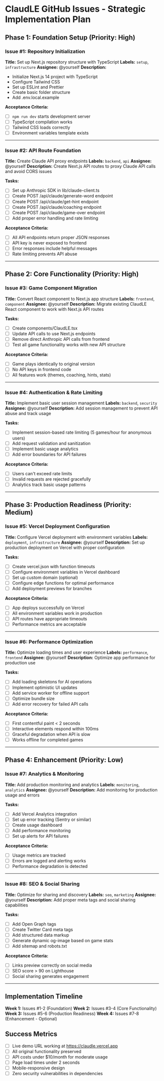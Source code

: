 # ClaudLE GitHub Issues - Strategic Implementation Plan

## Phase 1: Foundation Setup (Priority: High)

### Issue #1: Repository Initialization
**Title:** Set up Next.js repository structure with TypeScript
**Labels:** `setup`, `infrastructure`
**Assignee:** @yourself
**Description:**
- Initialize Next.js 14 project with TypeScript
- Configure Tailwind CSS
- Set up ESLint and Prettier
- Create basic folder structure
- Add .env.local.example

**Acceptance Criteria:**
- [ ] `npm run dev` starts development server
- [ ] TypeScript compilation works
- [ ] Tailwind CSS loads correctly
- [ ] Environment variables template exists

---

### Issue #2: API Route Foundation
**Title:** Create Claude API proxy endpoints
**Labels:** `backend`, `api`
**Assignee:** @yourself
**Description:**
Create Next.js API routes to proxy Claude API calls and avoid CORS issues

**Tasks:**
- [ ] Set up Anthropic SDK in lib/claude-client.ts
- [ ] Create POST /api/claude/generate-word endpoint
- [ ] Create POST /api/claude/get-hint endpoint  
- [ ] Create POST /api/claude/coaching endpoint
- [ ] Create POST /api/claude/game-over endpoint
- [ ] Add proper error handling and rate limiting

**Acceptance Criteria:**
- [ ] All API endpoints return proper JSON responses
- [ ] API key is never exposed to frontend
- [ ] Error responses include helpful messages
- [ ] Rate limiting prevents API abuse

---

## Phase 2: Core Functionality (Priority: High)

### Issue #3: Game Component Migration
**Title:** Convert React component to Next.js app structure
**Labels:** `frontend`, `component`
**Assignee:** @yourself
**Description:**
Migrate existing ClaudLE React component to work with Next.js API routes

**Tasks:**
- [ ] Create components/ClaudLE.tsx
- [ ] Update API calls to use Next.js endpoints
- [ ] Remove direct Anthropic API calls from frontend
- [ ] Test all game functionality works with new API structure

**Acceptance Criteria:**
- [ ] Game plays identically to original version
- [ ] No API keys in frontend code
- [ ] All features work (themes, coaching, hints, stats)

---

### Issue #4: Authentication & Rate Limiting
**Title:** Implement basic user session management
**Labels:** `backend`, `security`
**Assignee:** @yourself
**Description:**
Add session management to prevent API abuse and track usage

**Tasks:**
- [ ] Implement session-based rate limiting (5 games/hour for anonymous users)
- [ ] Add request validation and sanitization
- [ ] Implement basic usage analytics
- [ ] Add error boundaries for API failures

**Acceptance Criteria:**
- [ ] Users can't exceed rate limits
- [ ] Invalid requests are rejected gracefully
- [ ] Analytics track basic usage patterns

---

## Phase 3: Production Readiness (Priority: Medium)

### Issue #5: Vercel Deployment Configuration
**Title:** Configure Vercel deployment with environment variables
**Labels:** `deployment`, `infrastructure`
**Assignee:** @yourself
**Description:**
Set up production deployment on Vercel with proper configuration

**Tasks:**
- [ ] Create vercel.json with function timeouts
- [ ] Configure environment variables in Vercel dashboard
- [ ] Set up custom domain (optional)
- [ ] Configure edge functions for optimal performance
- [ ] Add deployment previews for branches

**Acceptance Criteria:**
- [ ] App deploys successfully on Vercel
- [ ] All environment variables work in production
- [ ] API routes have appropriate timeouts
- [ ] Performance metrics are acceptable

---

### Issue #6: Performance Optimization
**Title:** Optimize loading times and user experience
**Labels:** `performance`, `frontend`
**Assignee:** @yourself
**Description:**
Optimize app performance for production use

**Tasks:**
- [ ] Add loading skeletons for AI operations
- [ ] Implement optimistic UI updates
- [ ] Add service worker for offline support
- [ ] Optimize bundle size
- [ ] Add error recovery for failed API calls

**Acceptance Criteria:**
- [ ] First contentful paint < 2 seconds
- [ ] Interactive elements respond within 100ms
- [ ] Graceful degradation when API is slow
- [ ] Works offline for completed games

---

## Phase 4: Enhancement (Priority: Low)

### Issue #7: Analytics & Monitoring
**Title:** Add production monitoring and analytics
**Labels:** `monitoring`, `analytics`
**Assignee:** @yourself
**Description:**
Add monitoring for production usage and errors

**Tasks:**
- [ ] Add Vercel Analytics integration
- [ ] Set up error tracking (Sentry or similar)
- [ ] Create usage dashboard
- [ ] Add performance monitoring
- [ ] Set up alerts for API failures

**Acceptance Criteria:**
- [ ] Usage metrics are tracked
- [ ] Errors are logged and alerting works
- [ ] Performance degradation is detected

---

### Issue #8: SEO & Social Sharing
**Title:** Optimize for sharing and discovery
**Labels:** `seo`, `marketing`
**Assignee:** @yourself
**Description:**
Add proper meta tags and social sharing capabilities

**Tasks:**
- [ ] Add Open Graph tags
- [ ] Create Twitter Card meta tags
- [ ] Add structured data markup
- [ ] Generate dynamic og-image based on game stats
- [ ] Add sitemap and robots.txt

**Acceptance Criteria:**
- [ ] Links preview correctly on social media
- [ ] SEO score > 90 on Lighthouse
- [ ] Social sharing generates engagement

---

## Implementation Timeline

**Week 1:** Issues #1-2 (Foundation)
**Week 2:** Issues #3-4 (Core Functionality)  
**Week 3:** Issues #5-6 (Production Readiness)
**Week 4:** Issues #7-8 (Enhancement - Optional)

## Success Metrics

- [ ] Live demo URL working at https://claudle.vercel.app
- [ ] All original functionality preserved
- [ ] API costs under $10/month for moderate usage
- [ ] Page load times under 2 seconds
- [ ] Mobile-responsive design
- [ ] Zero security vulnerabilities in dependencies
